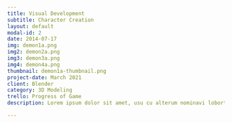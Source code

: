 ```yaml
---
title: Visual Development
subtitle: Character Creation
layout: default
modal-id: 2
date: 2014-07-17
img: demon1a.png
img2: demon2a.png
img3: demon3a.png
img4: demon4a.png
thumbnail: demon1a-thumbnail.png
project-date: March 2021
client: Blender
category: 3D Modeling
trello: Progress of Game
description: Lorem ipsum dolor sit amet, usu cu alterum nominavi lobortis. At duo novum diceret. Tantas apeirian vix et, usu sanctus postulant inciderint ut, populo diceret necessitatibus in vim. Cu eum dicam feugiat noluisse.

---
```

